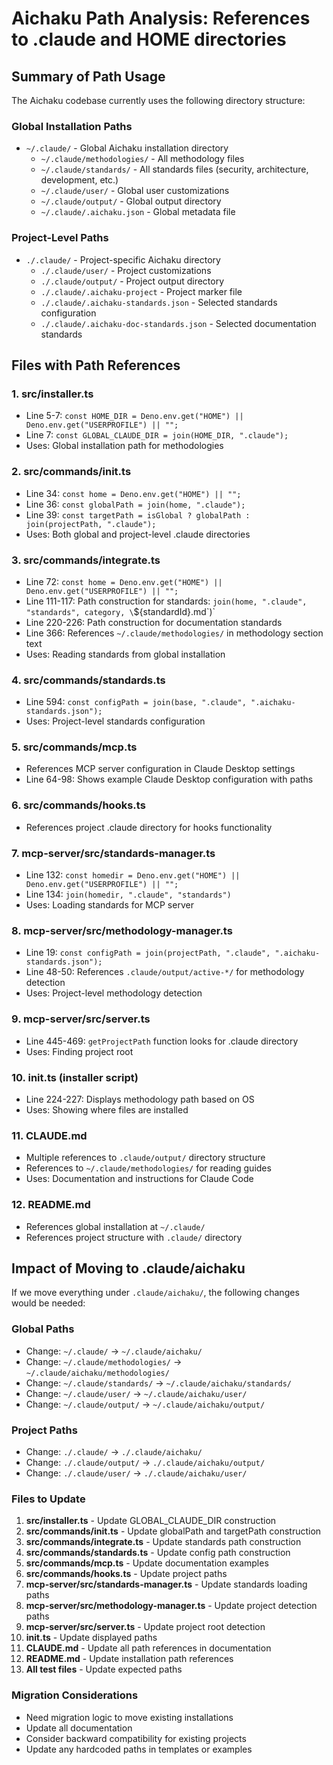 # Aichaku Path Analysis: References to .claude and HOME directories

## Summary of Path Usage

The Aichaku codebase currently uses the following directory structure:

### Global Installation Paths
- `~/.claude/` - Global Aichaku installation directory
  - `~/.claude/methodologies/` - All methodology files
  - `~/.claude/standards/` - All standards files (security, architecture, development, etc.)
  - `~/.claude/user/` - Global user customizations
  - `~/.claude/output/` - Global output directory
  - `~/.claude/.aichaku.json` - Global metadata file

### Project-Level Paths
- `./.claude/` - Project-specific Aichaku directory
  - `./.claude/user/` - Project customizations
  - `./.claude/output/` - Project output directory
  - `./.claude/.aichaku-project` - Project marker file
  - `./.claude/.aichaku-standards.json` - Selected standards configuration
  - `./.claude/.aichaku-doc-standards.json` - Selected documentation standards

## Files with Path References

### 1. **src/installer.ts**
- Line 5-7: `const HOME_DIR = Deno.env.get("HOME") || Deno.env.get("USERPROFILE") || "";`
- Line 7: `const GLOBAL_CLAUDE_DIR = join(HOME_DIR, ".claude");`
- Uses: Global installation path for methodologies

### 2. **src/commands/init.ts**
- Line 34: `const home = Deno.env.get("HOME") || "";`
- Line 36: `const globalPath = join(home, ".claude");`
- Line 39: `const targetPath = isGlobal ? globalPath : join(projectPath, ".claude");`
- Uses: Both global and project-level .claude directories

### 3. **src/commands/integrate.ts**
- Line 72: `const home = Deno.env.get("HOME") || Deno.env.get("USERPROFILE") || "";`
- Line 111-117: Path construction for standards: `join(home, ".claude", "standards", category, \`${standardId}.md\`)`
- Line 220-226: Path construction for documentation standards
- Line 366: References `~/.claude/methodologies/` in methodology section text
- Uses: Reading standards from global installation

### 4. **src/commands/standards.ts**
- Line 594: `const configPath = join(base, ".claude", ".aichaku-standards.json");`
- Uses: Project-level standards configuration

### 5. **src/commands/mcp.ts**
- References MCP server configuration in Claude Desktop settings
- Line 64-98: Shows example Claude Desktop configuration with paths

### 6. **src/commands/hooks.ts**
- References project .claude directory for hooks functionality

### 7. **mcp-server/src/standards-manager.ts**
- Line 132: `const homedir = Deno.env.get("HOME") || Deno.env.get("USERPROFILE") || "";`
- Line 134: `join(homedir, ".claude", "standards")`
- Uses: Loading standards for MCP server

### 8. **mcp-server/src/methodology-manager.ts**
- Line 19: `const configPath = join(projectPath, ".claude", ".aichaku-standards.json");`
- Line 48-50: References `.claude/output/active-*/` for methodology detection
- Uses: Project-level methodology detection

### 9. **mcp-server/src/server.ts**
- Line 445-469: `getProjectPath` function looks for .claude directory
- Uses: Finding project root

### 10. **init.ts** (installer script)
- Line 224-227: Displays methodology path based on OS
- Uses: Showing where files are installed

### 11. **CLAUDE.md**
- Multiple references to `.claude/output/` directory structure
- References to `~/.claude/methodologies/` for reading guides
- Uses: Documentation and instructions for Claude Code

### 12. **README.md**
- References global installation at `~/.claude/`
- References project structure with `.claude/` directory

## Impact of Moving to .claude/aichaku

If we move everything under `.claude/aichaku/`, the following changes would be needed:

### Global Paths
- Change: `~/.claude/` → `~/.claude/aichaku/`
- Change: `~/.claude/methodologies/` → `~/.claude/aichaku/methodologies/`
- Change: `~/.claude/standards/` → `~/.claude/aichaku/standards/`
- Change: `~/.claude/user/` → `~/.claude/aichaku/user/`
- Change: `~/.claude/output/` → `~/.claude/aichaku/output/`

### Project Paths
- Change: `./.claude/` → `./.claude/aichaku/`
- Change: `./.claude/output/` → `./.claude/aichaku/output/`
- Change: `./.claude/user/` → `./.claude/aichaku/user/`

### Files to Update
1. **src/installer.ts** - Update GLOBAL_CLAUDE_DIR construction
2. **src/commands/init.ts** - Update globalPath and targetPath construction
3. **src/commands/integrate.ts** - Update standards path construction
4. **src/commands/standards.ts** - Update config path construction
5. **src/commands/mcp.ts** - Update documentation examples
6. **src/commands/hooks.ts** - Update project paths
7. **mcp-server/src/standards-manager.ts** - Update standards loading paths
8. **mcp-server/src/methodology-manager.ts** - Update project detection paths
9. **mcp-server/src/server.ts** - Update project root detection
10. **init.ts** - Update displayed paths
11. **CLAUDE.md** - Update all path references in documentation
12. **README.md** - Update installation path references
13. **All test files** - Update expected paths

### Migration Considerations
- Need migration logic to move existing installations
- Update all documentation
- Consider backward compatibility for existing projects
- Update any hardcoded paths in templates or examples